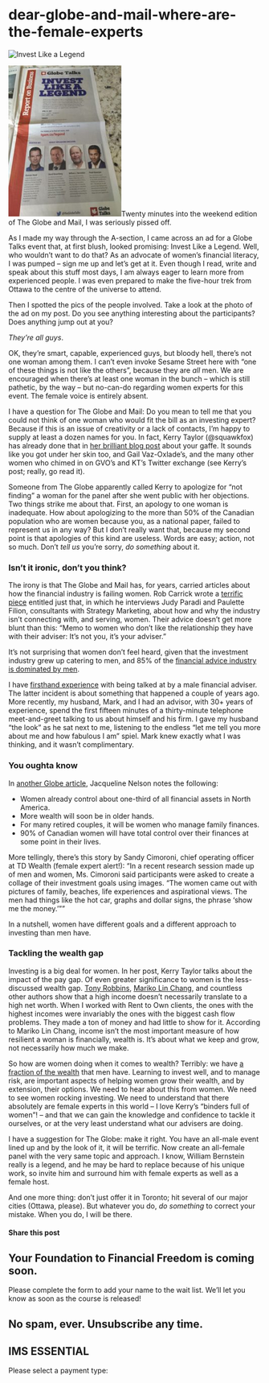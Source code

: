 # dear-globe-and-mail-where-are-the-female-experts
![Invest Like a Legend](https://yourfinanciallaunchpad.com/wp-content/uploads/elementor/thumbs/Invest-Like-a-Legend2-qdc6cqrbkvkqbvm1juw1iusf84sbync09asazw9q4o.jpg "Invest Like a Legend2")

![](attachments/Invest-Like-a-Legend2-225x300.jpg)Twenty minutes into the weekend edition of The Globe and Mail, I was seriously pissed off.

As I made my way through the A-section, I came across an ad for a Globe Talks event that, at first blush, looked promising: Invest Like a Legend. Well, who wouldn’t want to do that? As an advocate of women’s financial literacy, I was pumped – sign me up and let’s get at it. Even though I read, write and speak about this stuff most days, I am always eager to learn more from experienced people. I was even prepared to make the five-hour trek from Ottawa to the centre of the universe to attend.

Then I spotted the pics of the people involved. Take a look at the photo of the ad on my post. Do you see anything interesting about the participants? Does anything jump out at you?

*They’re all guys*.

OK, they’re smart, capable, experienced guys, but bloody hell, there’s not one woman among them. I can’t even invoke Sesame Street here with “one of these things is not like the others”, because they are *all* men. We are encouraged when there’s at least one woman in the bunch – which is still pathetic, by the way – but no-can-do regarding women experts for this event. The female voice is entirely absent.

I have a question for The Globe and Mail: Do you mean to tell me that you could not think of one woman who would fit the bill as an investing expert? Because if this is an issue of creativity or a lack of contacts, I’m happy to supply at least a dozen names for you. In fact, Kerry Taylor (@squawkfox) has already done that in [her brilliant blog post](http://www.squawkfox.com/women-panel/) about your gaffe. It sounds like you got under her skin too, and Gail Vaz-Oxlade’s, and the many other women who chimed in on GVO’s and KT’s Twitter exchange (see Kerry’s post; really, go read it).

Someone from The Globe apparently called Kerry to apologize for “not finding” a woman for the panel after she went public with her objections. Two things strike me about that. First, an apology to one woman is inadequate. How about apologizing to the more than 50% of the Canadian population who are women because you, as a national paper, failed to represent us in any way? But I don’t really want that, because my second point is that apologies of this kind are useless. Words are easy; action, not so much. Don’t *tell us* you’re sorry, *do something* about it.

### Isn’t it ironic, don’t you think?

The irony is that The Globe and Mail has, for years, carried articles about how the financial industry is failing women. Rob Carrick wrote a [terrific piece](http://www.theglobeandmail.com/globe-investor/investment-ideas/financial-advisers-have-trouble-talking-to-women/article22726458/) entitled just that, in which he interviews Judy Paradi and Paulette Filion, consultants with Strategy Marketing, about how and why the industry isn’t connecting with, and serving, women. Their advice doesn’t get more blunt than this: “Memo to women who don’t like the relationship they have with their adviser: It’s not you, it’s your adviser.”

It’s not surprising that women don’t feel heard, given that the investment industry grew up catering to men, and 85% of the [financial advice industry is dominated by men](http://www.theglobeandmail.com/globe-investor/investment-ideas/financial-advisers-have-trouble-talking-to-women/article22726458/).

I have [firsthand experience](https://yflmainprod.wpengine.com/2015/11/how-not-to-be-dismal-at-sales-and-why-it-matters-to-you/) with being talked at by a male financial adviser. The latter incident is about something that happened a couple of years ago. More recently, my husband, Mark, and I had an advisor, with 30+ years of experience, spend the first fifteen minutes of a thirty-minute telephone meet-and-greet talking to us about himself and his firm. I gave my husband “the look” as he sat next to me, listening to the endless “let me tell you more about me and how fabulous I am” spiel. Mark knew exactly what I was thinking, and it wasn’t complimentary.

### You oughta know

In [another Globe article](http://www.theglobeandmail.com/report-on-business/women-and-wealth-the-investment-sectors-new-and-crucial-frontier/article19979192/?page=all), Jacqueline Nelson notes the following:

- Women already control about one-third of all financial assets in North America.
- More wealth will soon be in older hands.
- For many retired couples, it will be women who manage family finances.
- 90% of Canadian women will have total control over their finances at some point in their lives.

More tellingly, there’s this story by Sandy Cimoroni, chief operating officer at TD Wealth (female expert alert!): “In a recent research session made up of men and women, Ms. Cimoroni said participants were asked to create a collage of their investment goals using images. “The women came out with pictures of family, beaches, life experiences and aspirational views. The men had things like the hot car, graphs and dollar signs, the phrase ‘show me the money.’””

In a nutshell, women have different goals and a different approach to investing than men have.

### Tackling the wealth gap

Investing is a big deal for women. In her post, Kerry Taylor talks about the impact of the pay gap. Of even greater significance to women is the less-discussed wealth gap. [Tony Robbins](https://www.tonyrobbins.com/money-master-game/), [Mariko Lin Chang](http://www.mariko-chang.com/shortchanged.html), and countless other authors show that a high income doesn’t necessarily translate to a high net worth. When I worked with Rent to Own clients, the ones with the highest incomes were invariably the ones with the biggest cash flow problems. They made a ton of money and had little to show for it. According to Mariko Lin Chang, income isn’t the most important measure of how resilient a woman is financially, wealth is. It’s about what we keep and grow, not necessarily how much we make.

So how are women doing when it comes to wealth? Terribly: we have [a fraction of the wealth](http://www.mariko-chang.com/wealthdata.html) that men have. Learning to invest well, and to manage risk, are important aspects of helping women grow their wealth, and by extension, their options. We need to hear about this from women. We need to see women rocking investing. We need to understand that there absolutely are female experts in this world – I love Kerry’s “binders full of women”! – and that we can gain the knowledge and confidence to tackle it ourselves, or at the very least understand what our advisers are doing.

I have a suggestion for The Globe: make it right. You have an all-male event lined up and by the look of it, it will be terrific. Now create an all-female panel with the very same topic and approach. I know, William Bernstein really is a legend, and he may be hard to replace because of his unique work, so invite him and surround him with female experts as well as a female host.

And one more thing: don’t just offer it in Toronto; hit several of our major cities (Ottawa, please). But whatever you do, *do something* to correct your mistake. When you do, I will be there.

#### Share this post

## Your Foundation to Financial Freedom is coming soon.

Please complete the form to add your name to the wait list. We’ll let you know as soon as the course is released!

## No spam, ever. Unsubscribe any time.

## IMS ESSENTIAL

Please select a payment type: